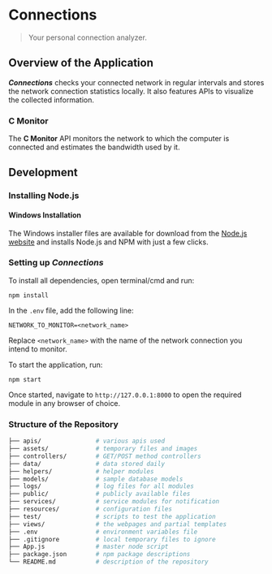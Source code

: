 # Connections

> Your personal connection analyzer.

## Overview of the Application

***Connections*** checks your connected network in regular intervals and stores the network connection statistics locally. It also features APIs to visualize the collected information.

### C Monitor

The **C Monitor** API monitors the network to which the computer is connected and estimates the bandwidth used by it.

## Development

### Installing Node.js

#### Windows Installation

The Windows installer files are available for download from the [Node.js website](http://nodejs.org/) and installs Node.js and NPM with just a few clicks.

### Setting up *Connections*

To install all dependencies, open terminal/cmd and run:
```
npm install
```

In the ```.env``` file, add the following line:
```
NETWORK_TO_MONITOR=<network_name>
```

Replace ```<network_name>``` with the name of the network connection you intend to monitor.

To start the application, run:
```
npm start
```

Once started, navigate to ```http://127.0.0.1:8000``` to open the required module in any browser of choice.


### Structure of the Repository

```sh
├── apis/               # various apis used
├── assets/             # temporary files and images
├── controllers/        # GET/POST method controllers
├── data/               # data stored daily
├── helpers/            # helper modules
├── models/             # sample database models
├── logs/               # log files for all modules
├── public/             # publicly available files
├── services/           # service modules for notification
├── resources/          # configuration files
├── test/               # scripts to test the application
├── views/              # the webpages and partial templates
├── .env                # environment variables file
├── .gitignore          # local temporary files to ignore
├── App.js              # master node script
├── package.json        # npm package descriptions
└── README.md           # description of the repository
```